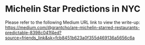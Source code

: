 # Michelin Star Predictions in NYC
Please refer to the following Medium URL link to view the write-up: https://medium.com/@grantcho/are-michelin-starred-restaurants-predictable-8398c041f4ed?source=friends_link&sk=fcb8451b623a0f355d469136a5656c6a
